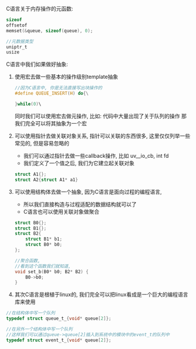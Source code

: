 
C语言关于内存操作的元函数:
```c
sizeof
offsetof
memset(&queue, sizeof(queue), 0);

//元数据类型
uniptr_t
usize
```



C语言中我们如果做好抽象:

1. 使用宏去做一些基本的操作级别template抽象
    ```c
    //因为C语言中, 你是无法直接写出块操作的
    #define QUEUE_INSERT(H) do{\

    }while(0)\
    ```

    同时我们可以使用宏去做元操作, 比如: 代码中大量出现了关于队列的操作
    那我们完全可以将其抽象为一个宏

2. 可以使用指针去做关联对象关系, 指针可以关联的东西很多, 这里仅仅列举一些常见的, 但是容易忽略的
    -  我们可以通过指针去做一些callback操作, 比如 uv__io_cb, int fd
    -  我们定义了一个值之后, 我们为它建立起关联对象
    ```c
    struct A1{}; 
    struct A2{struct A1* a1}
    ```



3. 可以使用结构体去做一个抽象, 因为C语言是面向过程的编程语言, 
    - 所以我们直接构造与过程适配的数据结构就可以了
    - C语言也可以使用关联对象做聚合
    ```c
    struct B0{};
    struct B1{};
    struct B2{ 
        struct B1* b1;
        struct B0* b0;
    };

    //聚合函数, 
    //看到这个函数我们就知道, 
    void set_b(B0* b0; B2* B2) {
        B0->b0;
    }
    ```


4. 其次C语言是根植于linux的, 我们完全可以把linux看成是一个巨大的编程语言库来使用



```c
//在结构体中写一个队列
typedef struct queue_t_{void* queue[2]};

//在另外一个结构体中写一个队列
//这样我们可以通过queue->queue[2]插入到系统中的模块中的event_t的队列中
typedef struct event_t_{void* queue[2]};
```
